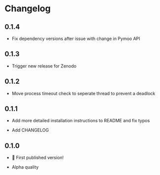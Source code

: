 # Changelog

## 0.1.4

- Fix dependency versions after issue with change in Pymoo API

## 0.1.3

- Trigger new release for Zenodo

## 0.1.2

- Move process timeout check to seperate thread to prevent a deadlock

## 0.1.1

- Add more detailed installation instructions to README and fix typos

- Add CHANGELOG

## 0.1.0

- 🎉 First published version!

- Alpha quality

